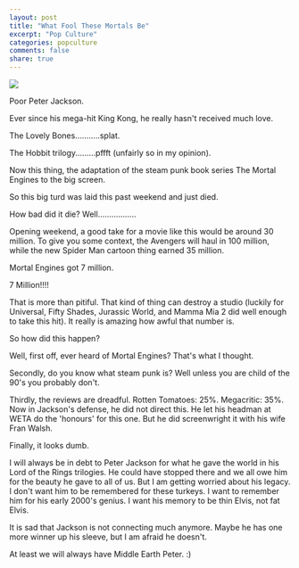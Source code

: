 ```yaml
---
layout: post
title: "What Fool These Mortals Be"
excerpt: "Pop Culture"
categories: popculture
comments: false
share: true
---
```


![](http://anygoodfilms.com/wp-content/uploads/2018/12/Mortal-engines-poster.jpg)








Poor Peter Jackson.



Ever since his mega-hit King Kong, he really hasn't received much love.


The Lovely Bones...........splat.

The Hobbit trilogy.........pffft (unfairly so in my opinion).

Now this thing, the adaptation of the steam punk book series The Mortal Engines to the big screen.


So this big turd was laid this past weekend and just died. 


How bad did it die? Well.................


Opening weekend, a good take for a movie like this would be around 30 million. To give you some context, the Avengers will haul in 100 million, while the new Spider Man cartoon thing earned 35 million.


Mortal Engines got 7 million.


7 Million!!!!




That is more than pitiful. That kind of thing can destroy a studio (luckily for Universal, Fifty Shades, Jurassic World, and Mamma Mia 2 did well enough to take this hit). It really is amazing how awful that number is.


So how did this happen?



Well, first off, ever heard of Mortal Engines? That's what I thought.


Secondly, do you know what steam punk is? Well unless you are child of the 90's you probably don't.


Thirdly, the reviews are dreadful. Rotten Tomatoes: 25%. Megacritic: 35%. Now in Jackson's defense, he did not direct this. He let his headman at WETA do the 'honours' for this one. But he did screenwright it with his wife Fran Walsh.


Finally, it looks dumb.



I will always be in debt to Peter Jackson for what he gave the world in his Lord of the Rings trilogies. He could have stopped there and we all owe him for the beauty he gave to all of us. But I am getting worried about his legacy. I don't want him to be remembered for these turkeys. I want to remember him for his early 2000's genius. I want his memory to be thin Elvis, not fat Elvis.



It is sad that Jackson is not connecting much anymore. Maybe he has one more winner up his sleeve, but I am afraid he doesn't.


At least we will always have Middle Earth Peter. :)














